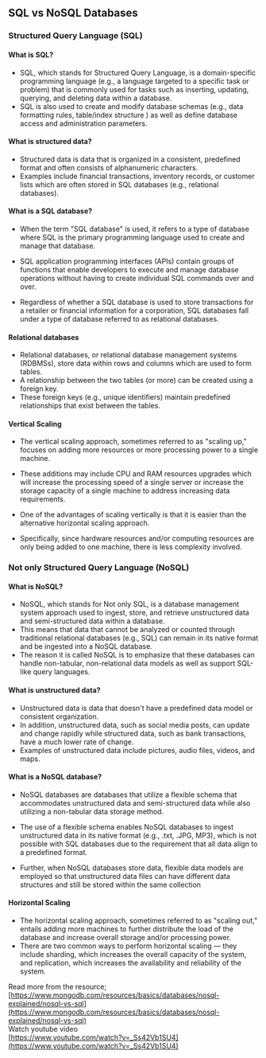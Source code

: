 ## SQL vs NoSQL Databases
### Structured Query Language (SQL)
#### What is SQL?
- SQL, which stands for Structured Query Language, is a domain-specific programming language (e.g., a language targeted to a specific task or problem) that is commonly used for tasks such as inserting, updating, querying, and deleting data within a database. 
- SQL is also used to create and modify database schemas (e.g., data formatting rules, table/index structure ) as well as define database access and administration parameters.

#### What is structured data?
- Structured data is data that is organized in a consistent, predefined format and often consists of alphanumeric characters. 
- Examples include financial transactions, inventory records, or customer lists which are often stored in SQL databases (e.g., relational databases).

#### What is a SQL database?
- When the term "SQL database" is used, it refers to a type of database where SQL is the primary programming language used to create and manage that database. 
- SQL application programming interfaces (APIs) contain groups of functions that enable developers to execute and manage database operations without having to create individual SQL commands over and over.

- Regardless of whether a SQL database is used to store transactions for a retailer or financial information for a corporation, SQL databases fall under a type of database referred to as relational databases.

#### Relational databases
- Relational databases, or relational database management systems (RDBMSs), store data within rows and columns which are used to form tables. 
- A relationship between the two tables (or more) can be created using a foreign key. 
- These foreign keys (e.g., unique identifiers) maintain predefined relationships that exist between the tables.

#### Vertical Scaling 
- The vertical scaling approach, sometimes referred to as "scaling up," focuses on adding more resources or more processing power to a single machine. 
- These additions may include CPU and RAM resources upgrades which will increase the processing speed of a single server or increase the storage capacity of a single machine to address increasing data requirements.

- One of the advantages of scaling vertically is that it is easier than the alternative horizontal scaling approach. 
- Specifically, since hardware resources and/or computing resources are only being added to one machine, there is less complexity involved. 

### Not only Structured Query Language (NoSQL)
#### What is NoSQL?
- NoSQL, which stands for Not only SQL, is a database management system approach used to ingest, store, and retrieve unstructured data and semi-structured data within a database. 
- This means that data that cannot be analyzed or counted through traditional relational databases (e.g., SQL) can remain in its native format and be ingested into a NoSQL database. 
- The reason it is called NoSQL is to emphasize that these databases can handle non-tabular, non-relational data models as well as support SQL-like query languages.

#### What is unstructured data?
- Unstructured data is data that doesn't have a predefined data model or consistent organization. 
- In addition, unstructured data, such as social media posts, can update and change rapidly while structured data, such as bank transactions, have a much lower rate of change. 
- Examples of unstructured data include pictures, audio files, videos, and maps.

#### What is a NoSQL database?
- NoSQL databases are databases that utilize a flexible schema that accommodates unstructured data and semi-structured data while also utilizing a non-tabular data storage method.

- The use of a flexible schema enables NoSQL databases to ingest unstructured data in its native format (e.g., .txt, .JPG, MP3), which is not possible with SQL databases due to the requirement that all data align to a predefined format. 
- Further, when NoSQL databases store data, flexible data models are employed so that unstructured data files can have different data structures and still be stored within the same 
collection

#### Horizontal Scaling
- The horizontal scaling approach, sometimes referred to as "scaling out," entails adding more machines to further distribute the load of the database and increase overall storage and/or processing power. 
- There are two common ways to perform horizontal scaling — they include sharding, which increases the overall capacity of the system, and replication, which increases the availability and reliability of the system.

Read more from the resource;  
[https://www.mongodb.com/resources/basics/databases/nosql-explained/nosql-vs-sql](https://www.mongodb.com/resources/basics/databases/nosql-explained/nosql-vs-sql)  
Watch youtube video  
[https://www.youtube.com/watch?v=_Ss42Vb1SU4](https://www.youtube.com/watch?v=_Ss42Vb1SU4)